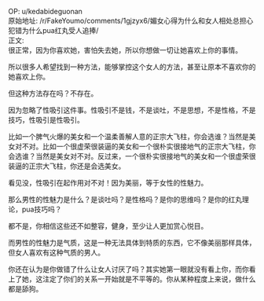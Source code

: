 
OP: u/kedabideguonan  
原始地址: /r/FakeYoumo/comments/1gjzyx6/媚女心得为什么和女人相处总担心犯错为什么pua红丸受人追捧/  
正文:  
很正常，因为你喜欢她，害怕失去她，所以你想做一切让她喜欢上你的事情。

所以很多人希望找到一种方法，能够掌控这个女人的方法，甚至让原本不喜欢你的她喜欢上你。

但这种方法存在吗？不存在。

因为忽略了性吸引这件事。性吸引不是钱，不是谈吐，不是思想，不是性格，不是技巧，性吸引是性吸引。

比如一个脾气火爆的美女和一个温柔善解人意的正宗大飞柱，你会选谁？当然是美女对不对。比如一个很虚荣很装逼的美女和一个很朴实很接地气的正宗大飞柱，你会选谁？当然是美女对不对。反过来，一个很朴实很接地气的美女和一个很虚荣很装逼的正宗大飞柱，你还是会选美女。

看见没，性吸引在起作用对不对！因为美丽，等于女性的性魅力。

那么男性的性魅力是什么？是谈吐吗？是性格吗？是你的思维吗？是你的红丸理论，pua技巧吗？

都不是，你相信这些还不如整容，健身，至少让人更加赏心悦目。

而男性的性魅力是气质，这是一种无法具体到特质的东西，它不像美丽那样具体，但女人喜欢有这种气质的男人。

你还在认为是你做错了什么让女人讨厌了吗？其实她第一眼就没有看上你，而你看上了她，这注定了你们的关系一开始就是不平等的。你从某种程度上来说，做什么都是舔狗。




